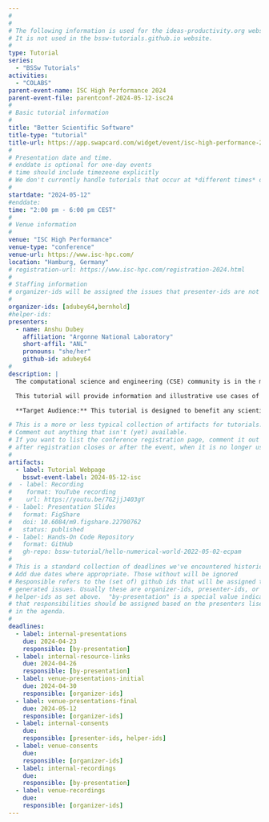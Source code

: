 ```yaml
---
#
#
# The following information is used for the ideas-productivity.org website only.
# It is not used in the bssw-tutorials.github.io website.
#
type: Tutorial
series:
  - "BSSw Tutorials"
activities:
  - "COLABS"
parent-event-name: ISC High Performance 2024
parent-event-file: parentconf-2024-05-12-isc24
#
# Basic tutorial information
#
title: "Better Scientific Software"
title-type: "tutorial"
title-url: https://app.swapcard.com/widget/event/isc-high-performance-2024/planning/UGxhbm5pbmdfMTgyNTYzNw==
#
# Presentation date and time.
# enddate is optional for one-day events
# time should include timezeone explicitly
# We don't currently handle tutorials that occur at *different times* on multiple days
#
startdate: "2024-05-12"
#enddate:
time: "2:00 pm - 6:00 pm CEST"
#
# Venue information
#
venue: "ISC High Performance"
venue-type: "conference"
venue-url: https://www.isc-hpc.com/
location: "Hamburg, Germany"
# registration-url: https://www.isc-hpc.com/registration-2024.html
#
# Staffing information
# organizer-ids will be assigned the issues that presenter-ids are not doing, basically
#
organizer-ids: [adubey64,bernhold]
#helper-ids:
presenters:
  - name: Anshu Dubey
    affiliation: "Argonne National Laboratory"
    short-affil: "ANL"
    pronouns: "she/her"
    github-id: adubey64
#
description: |
  The computational science and engineering (CSE) community is in the midst of an extremely challenging period created by the confluence of disruptive changes in computing architectures, demand for greater scientific reproducibility, and new opportunities for greatly improved simulation capabilities, especially through coupling physics and scales.  Computer architecture changes require new software design and implementation strategies, including significant refactoring of existing code. Reproducibility demands require more rigor across the entire software endeavor and for running computational experiments.  These challenges demand large investments in scientific software development and improved practices.  Focusing on improved developer productivity and software sustainability is both urgent and essential.

  This tutorial will provide information and illustrative use cases of software practices, processes, and tools explicitly tailored for CSE.  Goals are improving the productivity of those who develop CSE software and increasing the quality and sustainability of software artifacts.  We discuss practices that are relevant for projects of all sizes, with emphasis on complex workflows and reproducible science.  Topics include software design, refactoring, software testing (including automated testing, legacy code testing, and continuous integration), and methodologies for running reproducible computational experiments.

  **Target Audience:** This tutorial is designed to benefit any scientific software development project, irrespective of its size and scope. The tutorial can benefit people at any stage of their career, whether they are students, post-docs, or established practitioners with a skew towards intermediate levels. Intermediate level: 75%, advanced level: 25%, prerequisites: none.

# This is a more or less typical collection of artifacts for tutorials.
# Comment out anything that isn't (yet) available.
# If you want to list the conference registration page, comment it out
# after registration closes or after the event, when it is no longer useful.
#
artifacts:
  - label: Tutorial Webpage
    bsswt-event-label: 2024-05-12-isc
#  - label: Recording
#    format: YouTube recording
#    url: https://youtu.be/7G2jjJ403gY
# - label: Presentation Slides
#   format: FigShare
#   doi: 10.6084/m9.figshare.22790762
#   status: published
# - label: Hands-On Code Repository
#   format: GitHub
#   gh-repo: bssw-tutorial/hello-numerical-world-2022-05-02-ecpam
#
# This is a standard collection of deadlines we've encountered historically
# Add due dates where appropriate. Those without will be ignored
# Responsible refers to the (set of) github ids that will be assigned to
# generated issues. Usually these are organizer-ids, presenter-ids, or
# helper-ids as set above.  "by-presentation" is a special value indicating
# that responsibilities should be assigned based on the presenters liseted
# in the agenda.
#
deadlines:
  - label: internal-presentations
    due: 2024-04-23
    responsible: [by-presentation]
  - label: internal-resource-links
    due: 2024-04-26
    responsible: [by-presentation]
  - label: venue-presentations-initial
    due: 2024-04-30
    responsible: [organizer-ids]
  - label: venue-presentations-final
    due: 2024-05-12
    responsible: [organizer-ids]
  - label: internal-consents
    due:
    responsible: [presenter-ids, helper-ids]
  - label: venue-consents
    due: 
    responsible: [organizer-ids]
  - label: internal-recordings
    due: 
    responsible: [by-presentation]
  - label: venue-recordings
    due: 
    responsible: [organizer-ids]
---
```


